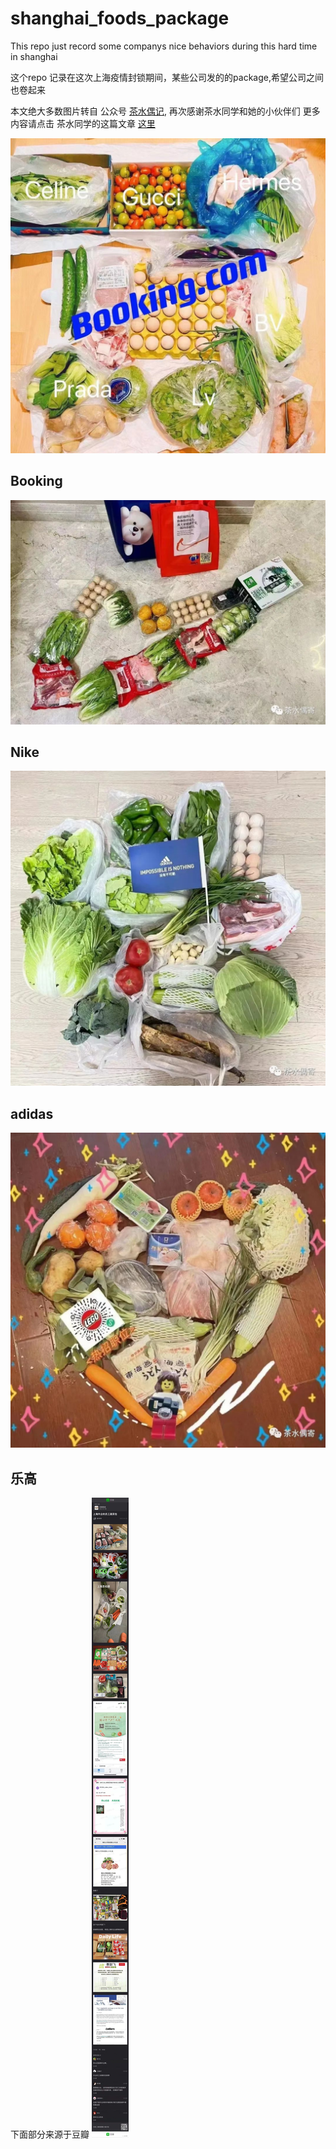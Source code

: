 # shanghai_foods_package

This repo just record some companys nice behaviors during this hard time in shanghai

这个repo 记录在这次上海疫情封锁期间，某些公司发的的package,希望公司之间也卷起来

本文绝大多数图片转自 公众号 [茶水偶记](https://mp.weixin.qq.com/s/1XJRf36UZtR3MG3lLIbf-A), 再次感谢茶水同学和她的小伙伴们 更多内容请点击 茶水同学的这篇文章 [这里](https://mp.weixin.qq.com/s/1XJRf36UZtR3MG3lLIbf-A)

![image](https://github.com/paul726/shanghai_foods_delivery/blob/main/src/pic/91649730637_.pic.jpg)
## Booking

![image](https://github.com/paul726/shanghai_foods_delivery/blob/main/src/pic/nike.jpeg)
## Nike

![image](https://github.com/paul726/shanghai_foods_delivery/blob/main/src/pic/adidas.jpeg)
## adidas

![image](https://github.com/paul726/shanghai_foods_delivery/blob/main/src/pic/lego.jpeg)
## 乐高

下面部分来源于豆瓣 
![image](https://github.com/paul726/shanghai_foods_delivery/blob/main/src/pic/640.jpeg)
